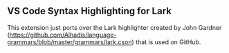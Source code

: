 VS Code Syntax Highlighting for Lark
------------------------------------
This extension just ports over the Lark highlighter created by John Gardner (https://github.com/Alhadis/language-grammars/blob/master/grammars/lark.cson) 
that is used on GitHub.